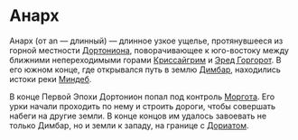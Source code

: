 # Анарх

Анарх (от an — длинный) — длинное узкое ущелье, протянувшееся из горной
местности [Дортониона](Дортонион.md), поворачивающее к юго-востоку между
ближними непереходимыми горами [Криссайгрим](Криссайгрим.md) и
[Эред Горгорот](Эред%20Горгорот.md). В его южном конце, где открывался путь в
землю [Димбар](Димбар.md), находились истоки реки [Миндеб](Миндеб.md).

В конце Первой Эпохи Дортонион попал под контроль
[Моргота](Личности/Моргот.md). Его урки начали проходить по нему и строить
дороги, чтобы совершать набеги на другие земли. В конце концов им удалось
завоевать не только Димбар, но и земли к западу, на границе с
[Дориатом](Дориат.md).
